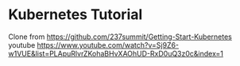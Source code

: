 # Kubernetes Tutorial
Clone from https://github.com/237summit/Getting-Start-Kubernetes
youtube https://www.youtube.com/watch?v=Sj9Z6-w1VUE&list=PLApuRlvrZKohaBHvXAOhUD-RxD0uQ3z0c&index=1